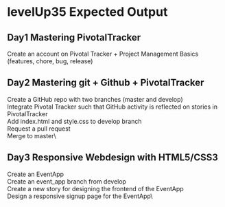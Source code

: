 # levelUp35 Expected Output

## Day1 Mastering PivotalTracker
Create an account on Pivotal Tracker + Project Management Basics (features, chore, bug, release)

## Day2 Mastering git + Github + PivotalTracker
Create a GitHub repo with two branches (master and develop)\
Integrate Pivotal Tracker such that GitHub activity is reflected on stories in PivotalTracker\
Add index.html and style.css to develop branch\
Request a pull request\
Merge to master\

## Day3 Responsive Webdesign with HTML5/CSS3
Create an EventApp\
Create an event_app branch from develop\
Create a new story for designing the frontend of the EventApp\
Design a responsive signup page for the EventApp\ 

